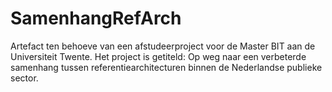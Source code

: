 # SamenhangRefArch
 Artefact ten behoeve van een afstudeerproject voor de Master BIT aan de Universiteit Twente. Het project is getiteld: Op weg naar een verbeterde samenhang tussen referentiearchitecturen binnen de Nederlandse publieke sector.
